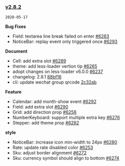 ### [v2.8.2](https://github.com/youzan/vant/compare/v2.8.1...v2.8.2)

`2020-05-17`

**Bug Fixes**

- Field: textarea line break failed on enter [#6263](https://github.com/youzan/vant/issues/6263)
- NoticeBar: replay event only triggered once [#6293](https://github.com/youzan/vant/issues/6293)

**Document**

- Cell: add extra slot [#6289](https://github.com/youzan/vant/issues/6289)
- theme: add less-loader vertion tip [#6265](https://github.com/youzan/vant/issues/6265)
- adopt changes on less-loader v6.0.0 [#6237](https://github.com/youzan/vant/issues/6237)
- changelog: 2.8.1 [88bf16](https://github.com/youzan/vant/commit/88bf16fe000f3dec79ff42adbb918842d450bf69)
- cli: update wechat group qrcode [2c32ab](https://github.com/youzan/vant/commit/2c32abb0d5cb64c933438ab14dfe18b0cde2f76c)

**Feature**

- Calendar: add month-show event [#6292](https://github.com/youzan/vant/issues/6292)
- Field: add extra slot [#6290](https://github.com/youzan/vant/issues/6290)
- Grid: add direction prop [#6256](https://github.com/youzan/vant/issues/6256)
- NumberKeyboard: support multiple extra key [#6276](https://github.com/youzan/vant/issues/6276)
- Stepper: add theme prop [#6282](https://github.com/youzan/vant/issues/6282)

**style**

- NoticeBar: increase icon min-width to 24px [#6280](https://github.com/youzan/vant/issues/6280)
- Rate: update rate disabled color [#6253](https://github.com/youzan/vant/issues/6253)
- Sku: adjust border alignment [#6272](https://github.com/youzan/vant/issues/6272)
- Sku: currency symbol should align to bottom [#6274](https://github.com/youzan/vant/issues/6274)
